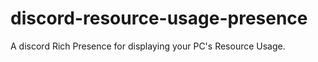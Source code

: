 # discord-resource-usage-presence
 A discord Rich Presence for displaying your PC's Resource Usage.
